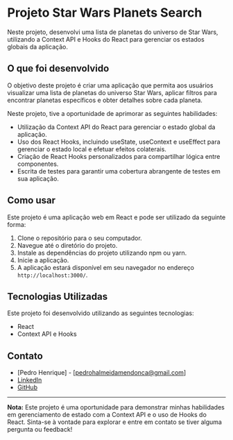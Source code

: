 # Projeto Star Wars Planets Search

Neste projeto, desenvolvi uma lista de planetas do universo de Star Wars, utilizando a Context API e Hooks do React para gerenciar os estados globais da aplicação.

## O que foi desenvolvido

O objetivo deste projeto é criar uma aplicação que permita aos usuários visualizar uma lista de planetas do universo Star Wars, aplicar filtros para encontrar planetas específicos e obter detalhes sobre cada planeta.

Neste projeto, tive a oportunidade de aprimorar as seguintes habilidades:

- Utilização da Context API do React para gerenciar o estado global da aplicação.
- Uso dos React Hooks, incluindo useState, useContext e useEffect para gerenciar o estado local e efetuar efeitos colaterais.
- Criação de React Hooks personalizados para compartilhar lógica entre componentes.
- Escrita de testes para garantir uma cobertura abrangente de testes em sua aplicação.

## Como usar

Este projeto é uma aplicação web em React e pode ser utilizado da seguinte forma:

1. Clone o repositório para o seu computador.
2. Navegue até o diretório do projeto.
3. Instale as dependências do projeto utilizando npm ou yarn.
4. Inicie a aplicação.
5. A aplicação estará disponível em seu navegador no endereço `http://localhost:3000/`.

## Tecnologias Utilizadas

Este projeto foi desenvolvido utilizando as seguintes tecnologias:

- React
- Context API e Hooks

## Contato

- [Pedro Henrique] - [pedrohalmeidamendonca@gmail.com]
- [LinkedIn](https://www.linkedin.com/in/pedrohxiv/)
- [GitHub](https://github.com/pedrohxiv)

---

**Nota:** Este projeto é uma oportunidade para demonstrar minhas habilidades em gerenciamento de estado com a Context API e o uso de Hooks do React. Sinta-se à vontade para explorar e entre em contato se tiver alguma pergunta ou feedback!
